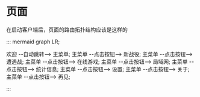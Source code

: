 # 页面

在启动客户端后，页面的路由拓扑结构应该是这样的

::: mermaid
graph LR;

欢迎 --自动跳转--> 主菜单;
主菜单 --点击按钮--> 新战役;
主菜单 --点击按钮--> 遭遇战;
主菜单 --点击按钮--> 在线游戏;
主菜单 --点击按钮--> 局域网;
主菜单 --点击按钮--> 统计信息;
主菜单 --点击按钮--> 设置;
主菜单 --点击按钮--> 关于;
主菜单 --点击按钮--> 再见;

:::